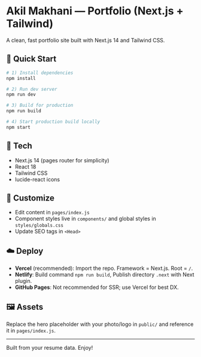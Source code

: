 # Akil Makhani — Portfolio (Next.js + Tailwind)

A clean, fast portfolio site built with Next.js 14 and Tailwind CSS.

## 🚀 Quick Start

```bash
# 1) Install dependencies
npm install

# 2) Run dev server
npm run dev

# 3) Build for production
npm run build

# 4) Start production build locally
npm start
```

## 🔧 Tech
- Next.js 14 (pages router for simplicity)
- React 18
- Tailwind CSS
- lucide-react icons

## 🧩 Customize
- Edit content in `pages/index.js`
- Component styles live in `components/` and global styles in `styles/globals.css`
- Update SEO tags in `<Head>`

## ☁️ Deploy
- **Vercel** (recommended): Import the repo. Framework = Next.js. Root = `/`.
- **Netlify**: Build command `npm run build`, Publish directory `.next` with Next plugin.
- **GitHub Pages**: Not recommended for SSR; use Vercel for best DX.

## 🖼️ Assets
Replace the hero placeholder with your photo/logo in `public/` and reference it in `pages/index.js`.

---

Built from your resume data. Enjoy!
